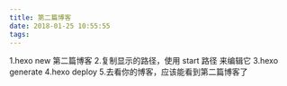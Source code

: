```yaml
---
title: 第二篇博客
date: 2018-01-25 10:55:55
tags:
---
```



1.hexo new 第二篇博客
2.复制显示的路径，使用 start 路径 来编辑它
3.hexo generate
4.hexo deploy
5.去看你的博客，应该能看到第二篇博客了